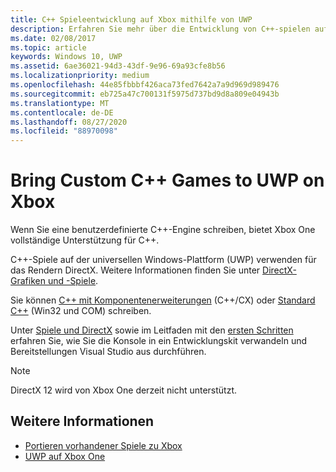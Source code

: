 ```yaml
---
title: C++ Spieleentwicklung auf Xbox mithilfe von UWP
description: Erfahren Sie mehr über die Entwicklung von C++-spielen auf dem universelle Windows-Plattform (UWP) für Xbox One, einschließlich der Vorgehensweise zum Umwandeln der Konsole in ein Development Kit.
ms.date: 02/08/2017
ms.topic: article
keywords: Windows 10, UWP
ms.assetid: 6ae36021-94d3-43df-9e96-69a93cfe8b56
ms.localizationpriority: medium
ms.openlocfilehash: 44e85fbbbf426aca73fed7642a7a9d969d989476
ms.sourcegitcommit: eb725a47c700131f5975d737bd9d8a809e04943b
ms.translationtype: MT
ms.contentlocale: de-DE
ms.lasthandoff: 08/27/2020
ms.locfileid: "88970098"
---
```

# <a name="bring-custom-c-games-to-uwp-on-xbox"></a>Bring Custom C++ Games to UWP on Xbox

Wenn Sie eine benutzerdefinierte C++-Engine schreiben, bietet Xbox One vollständige Unterstützung für C++. 

C++-Spiele auf der universellen Windows-Plattform (UWP) verwenden für das Rendern DirectX. Weitere Informationen finden Sie unter [DirectX-Grafiken und -Spiele](https://docs.microsoft.com/windows/desktop/directx).

Sie können [C++ mit Komponentenerweiterungen](https://docs.microsoft.com/cpp/cppcx/visual-c-language-reference-c-cx) (C++/CX) oder [Standard C++](https://docs.microsoft.com/uwp/win32-and-com/win32-and-com-for-uwp-apps) (Win32 und COM) schreiben.

Unter [Spiele und DirectX](../gaming/index.md) sowie im Leitfaden mit den [ersten Schritten](getting-started.md) erfahren Sie, wie Sie die Konsole in ein Entwicklungskit verwandeln und Bereitstellungen Visual Studio aus durchführen.

> [!NOTE]
> DirectX 12 wird von Xbox One derzeit nicht unterstützt.


## <a name="see-also"></a>Weitere Informationen
- [Portieren vorhandener Spiele zu Xbox](development-lanes-landing.md)
- [UWP auf Xbox One](index.md)

